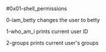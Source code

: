 #0x01-shell_permissions

0-iam_betty changes the user to betty

1-who_am_i prints current user ID

2-groups prints current user's groups